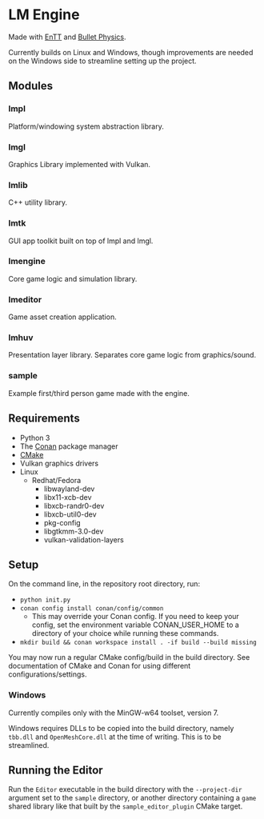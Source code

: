 # LM Engine
Made with [EnTT](https://github.com/skypjack/entt/) and 
[Bullet Physics](https://github.com/bulletphysics/bullet3).

Currently builds on Linux and Windows, though improvements are needed on the 
Windows side to streamline setting up the project.

## Modules

### lmpl
Platform/windowing system abstraction library.

### lmgl
Graphics Library implemented with Vulkan.

### lmlib
C++ utility library.

### lmtk
GUI app toolkit built on top of lmpl and lmgl.

### lmengine
Core game logic and simulation library.

### lmeditor
Game asset creation application.

### lmhuv
Presentation layer library. Separates core game logic from graphics/sound.

### sample
Example first/third person game made with the engine.

## Requirements
* Python 3
* The [Conan](https://conan.io/) package manager
* [CMake](https://cmake.org/)
* Vulkan graphics drivers
* Linux
    * Redhat/Fedora
        * libwayland-dev
        * libx11-xcb-dev
        * libxcb-randr0-dev
        * libxcb-util0-dev
        * pkg-config
        * libgtkmm-3.0-dev
        * vulkan-validation-layers

## Setup
On the command line, in the repository root directory, run:
* `python init.py`
* `conan config install conan/config/common`
    * This may override your Conan config. If you need to keep your config,
    set the environment variable CONAN_USER_HOME to a directory of your 
    choice while running these commands.
* `mkdir build && conan workspace install . -if build --build missing`

You may now run a regular CMake config/build in the build directory. See 
documentation of CMake and Conan for using different configurations/settings.

### Windows
Currently compiles only with the MinGW-w64 toolset, version 7.

Windows requires DLLs to be copied into the build directory, namely `tbb.dll` 
and `OpenMeshCore.dll` at the time of writing. This is to be streamlined.

## Running the Editor
Run the `Editor` executable in the build directory with the `--project-dir` 
argument set to the `sample` directory, or another directory containing a 
`game` shared library like that built by the `sample_editor_plugin` CMake 
target.
